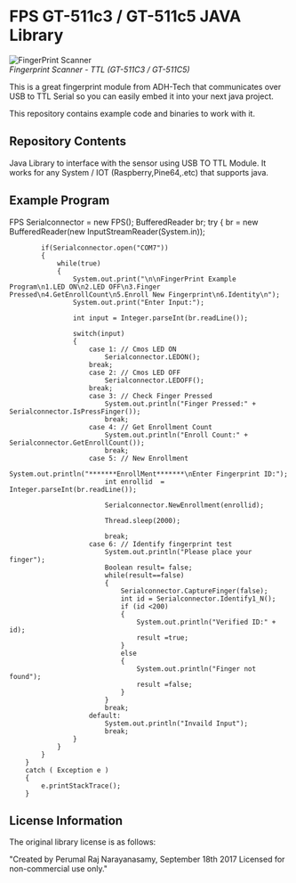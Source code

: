 FPS GT-511c3 / GT-511c5  JAVA Library
=========================
![FingerPrint Scanner](https://dlnmh9ip6v2uc.cloudfront.net/images/products/1/1/7/9/2/11792-01_medium.jpg)  
*Fingerprint Scanner - TTL (GT-511C3 / GT-511C5)*

This is a great fingerprint module from ADH-Tech that communicates over USB to TTL Serial so you can easily embed it into your next java project.

This repository contains example code and binaries to work with it.

Repository Contents
-------------------
Java Library to interface with the sensor using USB TO TTL Module. It works for any System / IOT (Raspberry,Pine64,.etc) that supports java.

Example Program
--------------
FPS Serialconnector = new FPS();
    	BufferedReader br;
        try
        {
        	br = new BufferedReader(new InputStreamReader(System.in));
        	 
        	if(Serialconnector.open("COM7"))
        	{
        		while(true)
        		{
        			System.out.print("\n\nFingerPrint Example Program\n1.LED ON\n2.LED OFF\n3.Finger Pressed\n4.GetEnrollCount\n5.Enroll New Fingerprint\n6.Identity\n");
        			System.out.print("Enter Input:");
        			
        			int input = Integer.parseInt(br.readLine());
        			
        			switch(input)
        			{
        				case 1: // Cmos LED ON
        					Serialconnector.LEDON();
    					break;
        				case 2: // Cmos LED OFF
        					Serialconnector.LEDOFF();
    					break;
        				case 3: // Check Finger Pressed
        					System.out.println("Finger Pressed:" + Serialconnector.IsPressFinger());
        					break;
        				case 4: // Get Enrollment Count
        					System.out.println("Enroll Count:" + Serialconnector.GetEnrollCount());
        					break;
        				case 5: // New Enrollment
        					System.out.println("*******EnrollMent*******\nEnter Fingerprint ID:");
        					int enrollid  = Integer.parseInt(br.readLine());
        					
        					Serialconnector.NewEnrollment(enrollid);
        					
        					Thread.sleep(2000);
        					
        					break;
        				case 6: // Identify fingerprint test
        					System.out.println("Please place your finger");
        					Boolean result= false;
        					while(result==false)
        					{
        						Serialconnector.CaptureFinger(false);
        						int id = Serialconnector.Identify1_N();
        						if (id <200)
        						{
        							System.out.println("Verified ID:" + id);
        							result =true;
        						}
        						else
        						{
        							System.out.println("Finger not found");
        							result =false;
        						}
        					}
        					break;
    					default:
    						System.out.println("Invaild Input");
    						break;
        			}
        		}
        	}
        }
        catch ( Exception e )
        {
            e.printStackTrace();
        }


License Information
-------------------

The original library license is as follows:

"Created by Perumal Raj Narayanasamy, September 18th 2017
	Licensed for non-commercial use only."
